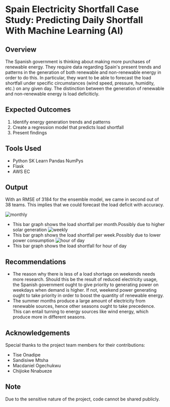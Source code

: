 # Spain Electricity Shortfall Case Study: Predicting Daily Shortfall With Machine Learning (AI)

## Overview
The Spanish government is thinking about making more purchases of renewable energy. They require data regarding Spain's present trends and patterns in the generation of both renewable and non-renewable energy in order to do this. In particular, they want to be able to forecast the load shortfall under specific circumstances (wind speed, pressure, humidity, etc.) on any given day. The distinction between the generation of renewable and non-renewable energy is load deficiticly.

## Expected Outcomes
1. Identify energy generation trends and patterns
2. Create a regression model that predicts load shortfall
3. Present findings

## Tools Used
- Python
  SK Learn
  Pandas
  NumPys
- Flask
- AWS EC

## Output
With an RMSE of 3184 for the ensemble model, we came in second out of 38 teams. This implies that we could forecast the load deficit with accuracy.

![monthly](https://github.com/Toka008/Spain-Electricity-Shortfall/assets/63381061/98494122-f440-4c12-968d-10172b127035)
- This bar graph shows the load shortfall per month.Possibly due to higher solar generation
![weekly](https://github.com/Toka008/Spain-Electricity-Shortfall/assets/63381061/77ddf74f-8a11-46e7-806c-4a53f916715a)
- This bar graph shows the load shortfall per week.Possibly due to lower power consumption
![hour of day](https://github.com/Toka008/Spain-Electricity-Shortfall/assets/63381061/c7abbcdb-34d0-44f1-82c1-a3886bb09c45)
- This bar graph shows the load shortfall for hour of day

## Recommendations

- The reason why there is less of a load shortage on weekends needs more research.
  Should this be the result of reduced electricity usage, the Spanish government ought to give priority to generating power on weekdays when demand is higher.
  If not, weekend power generating ought to take priority in order to boost the quantity of renewable energy.
- The summer months produce a large amount of electricity from renewable sources, hence other seasons ought to take precedence. This can entail turning to energy sources like wind energy, which produce more in different seasons.

## Acknowledgements
Special thanks to the project team members for their contributions:

- Tise Onadipe
- Sandisiwe Mtsha
- Macdaniel Ogechukwu
- Chijioke Nnabueze

## Note
Due to the sensitive nature of the project, code cannot be shared publicly.



